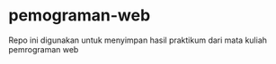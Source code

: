 # pemograman-web
Repo ini digunakan untuk menyimpan hasil praktikum dari mata kuliah pemrograman web
